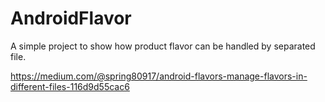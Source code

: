 # AndroidFlavor
A simple project to show how product flavor can be handled by separated file.

https://medium.com/@spring80917/android-flavors-manage-flavors-in-different-files-116d9d55cac6
